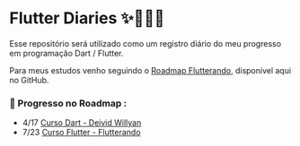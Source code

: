# Flutter Diaries ✨👩🏻‍💻 
Esse repositório será utilizado como um registro diário do meu progresso em programação Dart / Flutter.

Para meus estudos venho seguindo o [Roadmap Flutterando](https://github.com/Flutterando/roadmap), disponível aqui no GitHub.

### 🌱 Progresso no Roadmap : 
- 4/17 [Curso Dart - Deivid Willyan](https://www.youtube.com/playlist?list=PLRpTFz5_57cseSiszvssXO7HKVzOsrI77)
- 7/23 [Curso Flutter - Flutterando](https://www.youtube.com/playlist?list=PLlBnICoI-g-fuy5jZiCufhFip1BlBswI7)
